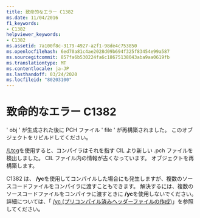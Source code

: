 ```yaml
---
title: 致命的なエラー C1382
ms.date: 11/04/2016
f1_keywords:
- C1382
helpviewer_keywords:
- C1382
ms.assetid: 7a100f8c-3179-4927-a2f1-98de4c753850
ms.openlocfilehash: 6ed70a81c4ae2028d09b694f325f83454e99a587
ms.sourcegitcommit: 857fa6b530224fa6c18675138043aba9aa0619fb
ms.translationtype: MT
ms.contentlocale: ja-JP
ms.lasthandoff: 03/24/2020
ms.locfileid: "80203100"
---
```

# <a name="fatal-error-c1382"></a>致命的なエラー C1382

' obj ' が生成された後に PCH ファイル ' file ' が再構築されました。 このオブジェクトをリビルドしてください。

[/Ltcg](../../build/reference/ltcg-link-time-code-generation.md)を使用すると、コンパイラはそれを指す CIL より新しい .pch ファイルを検出しました。 CIL ファイル内の情報が古くなっています。 オブジェクトを再構築します。

C1382 は、 **/yc**を使用してコンパイルした場合にも発生しますが、複数のソースコードファイルをコンパイラに渡すこともできます。  解決するには、複数のソースコードファイルをコンパイラに渡すときに **/yc**を使用しないでください。  詳細については、「 [/yc (プリコンパイル済みヘッダーファイルの作成)](../../build/reference/yc-create-precompiled-header-file.md)」を参照してください。
